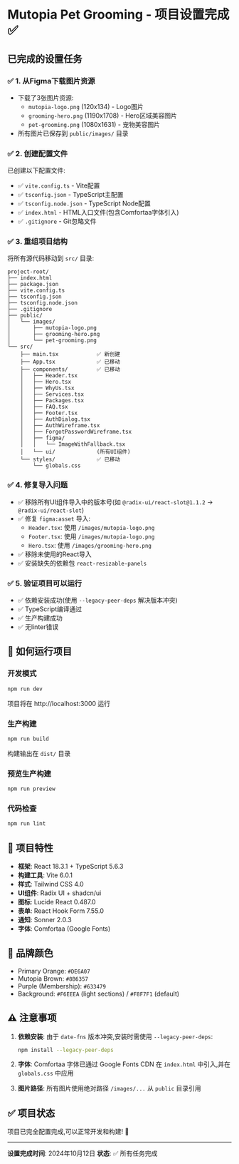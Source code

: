 # Mutopia Pet Grooming - 项目设置完成 ✅

## 已完成的设置任务

### ✅ 1. 从Figma下载图片资源
- 下载了3张图片资源:
  - `mutopia-logo.png` (120x134) - Logo图片
  - `grooming-hero.png` (1190x1708) - Hero区域美容图片
  - `pet-grooming.png` (1080x1631) - 宠物美容图片
- 所有图片已保存到 `public/images/` 目录

### ✅ 2. 创建配置文件
已创建以下配置文件:
- ✅ `vite.config.ts` - Vite配置
- ✅ `tsconfig.json` - TypeScript主配置
- ✅ `tsconfig.node.json` - TypeScript Node配置
- ✅ `index.html` - HTML入口文件(包含Comfortaa字体引入)
- ✅ `.gitignore` - Git忽略文件

### ✅ 3. 重组项目结构
将所有源代码移动到 `src/` 目录:
```
project-root/
├── index.html
├── package.json
├── vite.config.ts
├── tsconfig.json
├── tsconfig.node.json
├── .gitignore
├── public/
│   └── images/
│       ├── mutopia-logo.png
│       ├── grooming-hero.png
│       └── pet-grooming.png
└── src/
    ├── main.tsx            ✅ 新创建
    ├── App.tsx             ✅ 已移动
    ├── components/         ✅ 已移动
    │   ├── Header.tsx
    │   ├── Hero.tsx
    │   ├── WhyUs.tsx
    │   ├── Services.tsx
    │   ├── Packages.tsx
    │   ├── FAQ.tsx
    │   ├── Footer.tsx
    │   ├── AuthDialog.tsx
    │   ├── AuthWireframe.tsx
    │   ├── ForgotPasswordWireframe.tsx
    │   ├── figma/
    │   │   └── ImageWithFallback.tsx
    │   └── ui/             (所有UI组件)
    └── styles/             ✅ 已移动
        └── globals.css
```

### ✅ 4. 修复导入问题
- ✅ 移除所有UI组件导入中的版本号(如 `@radix-ui/react-slot@1.1.2` → `@radix-ui/react-slot`)
- ✅ 修复 `figma:asset` 导入:
  - `Header.tsx`: 使用 `/images/mutopia-logo.png`
  - `Footer.tsx`: 使用 `/images/mutopia-logo.png`
  - `Hero.tsx`: 使用 `/images/grooming-hero.png`
- ✅ 移除未使用的React导入
- ✅ 安装缺失的依赖包 `react-resizable-panels`

### ✅ 5. 验证项目可以运行
- ✅ 依赖安装成功(使用 `--legacy-peer-deps` 解决版本冲突)
- ✅ TypeScript编译通过
- ✅ 生产构建成功
- ✅ 无linter错误

## 🚀 如何运行项目

### 开发模式
```bash
npm run dev
```
项目将在 http://localhost:3000 运行

### 生产构建
```bash
npm run build
```
构建输出在 `dist/` 目录

### 预览生产构建
```bash
npm run preview
```

### 代码检查
```bash
npm run lint
```

## 📝 项目特性

- **框架**: React 18.3.1 + TypeScript 5.6.3
- **构建工具**: Vite 6.0.1
- **样式**: Tailwind CSS 4.0
- **UI组件**: Radix UI + shadcn/ui
- **图标**: Lucide React 0.487.0
- **表单**: React Hook Form 7.55.0
- **通知**: Sonner 2.0.3
- **字体**: Comfortaa (Google Fonts)

## 🎨 品牌颜色

- Primary Orange: `#DE6A07`
- Mutopia Brown: `#8B6357`
- Purple (Membership): `#633479`
- Background: `#F6EEEA` (light sections) / `#F8F7F1` (default)

## ⚠️ 注意事项

1. **依赖安装**: 由于 `date-fns` 版本冲突,安装时需使用 `--legacy-peer-deps`:
   ```bash
   npm install --legacy-peer-deps
   ```

2. **字体**: Comfortaa 字体已通过 Google Fonts CDN 在 `index.html` 中引入,并在 `globals.css` 中应用

3. **图片路径**: 所有图片使用绝对路径 `/images/...` 从 `public` 目录引用

## ✅ 项目状态

项目已完全配置完成,可以正常开发和构建! 🎉

---

**设置完成时间**: 2024年10月12日
**状态**: ✅ 所有任务完成

